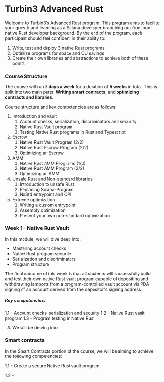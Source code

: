 # Turbin3 Advanced Rust

Welcome to Turbin3's Advanced Rust program. This program aims to facilite your growth and learning as a Solana developer branching out from non-native Rust developer background. By the end of the program, each participant should feel confident in their ability to:

1. Write, test and deploy 3 native Rust programs
2. Optimize programs for space and CU savings
3. Create their own libraries and abstractions to achieve both of these points

### Course Structure

The course will run **3 days a week** for a duration of **5 weeks** in total. This is split into two main parts: **Writing smart contracts**, and **optimizing contracts and libraries**.

Course structure and key competencies are as follows:

1. Introduction and Vault
   1. Account checks, serialization, discriminators and security
   2. Native Rust Vault program
   3. Testing Native Rust programs in Rust and Typescript
2. Escrow
   1. Native Rust Vault Program (2/2)
   2. Native Rust Escrow Program (2/2)
   3. Optimizing an Escrow
3. AMM
   1. Native Rust AMM Programs (1/2)
   2. Native Rust AMM Program (2/2)
   3. Optimizing an AMM
4. Unsafe Rust and Non-standard libraries
   1. Introduction to unsafe Rust
   2. Replacing Solana-Program
   3. NoStd entrypoint and CPI
5. Extreme optimization
   1. Writing a custom entrypoint
   2. Assembly optimization
   3. Present your own non-standard optimization

### Week 1 - Native Rust Vault

In this module, we will dive deep into:

- Mastering account checks
- Native Rust program security
- Serialization and discriminators
- Program structure  

The final outcome of this week is that all students will successfully build and test their own native Rust vault program capable of depositing and withdrawing lamports from a program-controlled vault account via PDA signing of an account derived from the depositor's signing address.

##### Key competencies:

1.1 - Account checks, serialization and security
1.2 - Native Rust vault program
1.3 - Program testing in Native Rust

3. We will be delving into

### Smart contracts

In the Smart Contracts portion of the course, we will be aiming to achieve the following competencies:

1.1 - Create a secure Native Rust vault program.

1.2 -